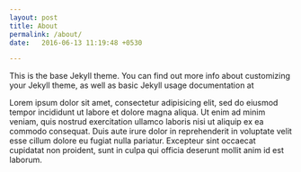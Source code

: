 ```yaml
---
layout: post
title: About
permalink: /about/
date:   2016-06-13 11:19:48 +0530

---
```


This is the base Jekyll theme. You can find out more info about customizing your Jekyll theme, as well as basic Jekyll usage documentation at

Lorem ipsum dolor sit amet, consectetur adipisicing elit, sed do eiusmod tempor incididunt ut labore et dolore magna aliqua. Ut enim ad minim veniam, quis nostrud exercitation ullamco laboris nisi ut aliquip ex ea commodo consequat. Duis aute irure dolor in reprehenderit in voluptate velit esse cillum dolore eu fugiat nulla pariatur. Excepteur sint occaecat cupidatat non proident, sunt in culpa qui officia deserunt mollit anim id est laborum.
